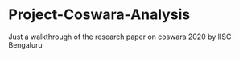 # Project-Coswara-Analysis
Just a walkthrough of the research paper on coswara 2020 by IISC Bengaluru
